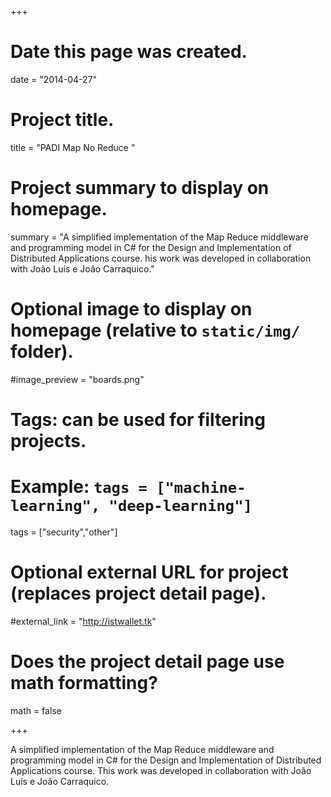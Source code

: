 +++
# Date this page was created.
date = "2014-04-27"

# Project title.
title = "PADI Map No Reduce "

# Project summary to display on homepage.
summary = "A simplified implementation of the Map Reduce middleware and programming model in C# for the Design and Implementation of Distributed Applications course. his work was developed in collaboration with João Luís e João Carraquico."
# Optional image to display on homepage (relative to `static/img/` folder).
#image_preview = "boards.png"

# Tags: can be used for filtering projects.
# Example: `tags = ["machine-learning", "deep-learning"]`
tags = ["security","other"]

# Optional external URL for project (replaces project detail page).
#external_link = "http://istwallet.tk"

# Does the project detail page use math formatting?
math = false

+++

A simplified implementation of the Map Reduce middleware and programming model in C# for the Design and Implementation of Distributed Applications course. This work was developed in collaboration with João Luís e João Carraquico.